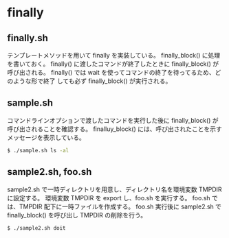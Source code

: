 # finally

## finally.sh
テンプレートメソッドを用いて finally を実装している。
finally_block() に処理を書いておく。
finally() に渡したコマンドが終了したときに finally_block() が呼び出される。
finally() では wait を使ってコマンドの終了を待ってるため、どのような形で終了
しても必ず finally_block() が実行される。

## sample.sh
コマンドラインオプションで渡したコマンドを実行した後に finally_block() が
呼び出されることを確認する。
finalluy_block() には、呼び出されたことを示すメッセージを表示している。

```bash
$ ./sample.sh ls -al
```
    
## sample2.sh, foo.sh
sample2.sh で一時ディレクトリを用意し、ディレクトリ名を環境変数 TMPDIR に設定する。
環境変数 TMPDIR を export し、foo.sh を実行する。
foo.sh では、TMPDIR 配下に一時ファイルを作成する。
foo.sh 実行後に sample2.sh で finally_block() を呼び出し TMPDIR の削除を行う。

```bash
$ ./sample2.sh doit
```
